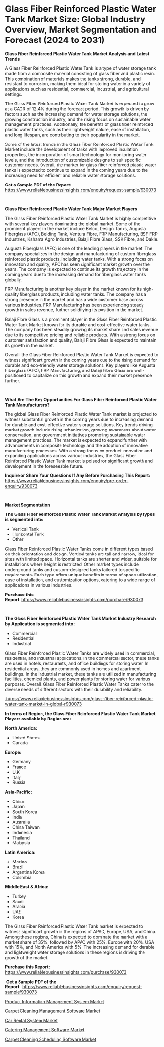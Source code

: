 <p><h1>Glass Fiber Reinforced Plastic Water Tank Market Size: Global Industry Overview, Market Segmentation and Forecast (2024 to 2031)</h1></p><p><strong>Glass Fiber Reinforced Plastic Water Tank Market Analysis and Latest Trends</strong></p>
<p><p>A Glass Fiber Reinforced Plastic Water Tank is a type of water storage tank made from a composite material consisting of glass fiber and plastic resin. This combination of materials makes the tanks strong, durable, and resistant to corrosion, making them ideal for storing water in a variety of applications such as residential, commercial, industrial, and agricultural settings.</p><p>The Glass Fiber Reinforced Plastic Water Tank Market is expected to grow at a CAGR of 12.4% during the forecast period. This growth is driven by factors such as the increasing demand for water storage solutions, the growing construction industry, and the rising focus on sustainable water management practices. Additionally, the benefits of glass fiber reinforced plastic water tanks, such as their lightweight nature, ease of installation, and long lifespan, are contributing to their popularity in the market.</p><p>Some of the latest trends in the Glass Fiber Reinforced Plastic Water Tank Market include the development of tanks with improved insulation properties, the incorporation of smart technology for monitoring water levels, and the introduction of customizable designs to suit specific customer needs. Overall, the market for glass fiber reinforced plastic water tanks is expected to continue to expand in the coming years due to the increasing need for efficient and reliable water storage solutions.</p></p>
<p><strong>Get a Sample PDF of the Report:&nbsp;</strong> <a href="https://www.reliablebusinessinsights.com/enquiry/request-sample/930073">https://www.reliablebusinessinsights.com/enquiry/request-sample/930073</a></p>
<p>&nbsp;</p>
<p><strong>Glass Fiber Reinforced Plastic Water Tank Major Market Players</strong></p>
<p><p>The Glass Fiber Reinforced Plastic Water Tank Market is highly competitive with several key players dominating the global market. Some of the prominent players in the market include Belco, Design Tanks, Augusta Fiberglass (AFC), Belding Tank, Ventura Fibre, FRP Manufacturing, BSF FRP Industries, Kshama Agro Industries, Balaji Fibre Glass, SSK Fibre, and Dakle.</p><p>Augusta Fiberglass (AFC) is one of the leading players in the market. The company specializes in the design and manufacturing of custom fiberglass reinforced plastic products, including water tanks. With a strong focus on innovation and quality, AFC has seen significant market growth over the years. The company is expected to continue its growth trajectory in the coming years due to the increasing demand for fiberglass water tanks globally.</p><p>FRP Manufacturing is another key player in the market known for its high-quality fiberglass products, including water tanks. The company has a strong presence in the market and has a wide customer base across various industries. FRP Manufacturing has been experiencing steady growth in sales revenue, further solidifying its position in the market.</p><p>Balaji Fibre Glass is a prominent player in the Glass Fiber Reinforced Plastic Water Tank Market known for its durable and cost-effective water tanks. The company has been steadily growing its market share and sales revenue due to its competitive pricing and reliable products. With a strong focus on customer satisfaction and quality, Balaji Fibre Glass is expected to maintain its growth in the market.</p><p>Overall, the Glass Fiber Reinforced Plastic Water Tank Market is expected to witness significant growth in the coming years due to the rising demand for durable and eco-friendly water storage solutions. Key players like Augusta Fiberglass (AFC), FRP Manufacturing, and Balaji Fibre Glass are well-positioned to capitalize on this growth and expand their market presence further.</p></p>
<p>&nbsp;</p>
<p><strong>What Are The Key Opportunities For Glass Fiber Reinforced Plastic Water Tank Manufacturers?</strong></p>
<p><p>The global Glass Fiber Reinforced Plastic Water Tank market is projected to witness substantial growth in the coming years due to increasing demand for durable and cost-effective water storage solutions. Key trends driving market growth include rising urbanization, growing awareness about water conservation, and government initiatives promoting sustainable water management practices. The market is expected to expand further with advancements in composite technology and the adoption of innovative manufacturing processes. With a strong focus on product innovation and expanding applications across various industries, the Glass Fiber Reinforced Plastic Water Tank market is poised for significant growth and development in the foreseeable future.</p></p>
<p><strong>Inquire or Share Your Questions If Any Before Purchasing This Report:</strong> <a href="https://www.reliablebusinessinsights.com/enquiry/pre-order-enquiry/930073">https://www.reliablebusinessinsights.com/enquiry/pre-order-enquiry/930073</a></p>
<p>&nbsp;</p>
<p><strong>Market Segmentation</strong></p>
<p><strong>The Glass Fiber Reinforced Plastic Water Tank Market Analysis by types is segmented into:</strong></p>
<p><ul><li>Vertical Tank</li><li>Horizontal Tank</li><li>Other</li></ul></p>
<p><p>Glass Fiber Reinforced Plastic Water Tanks come in different types based on their orientation and design. Vertical tanks are tall and narrow, ideal for sites with limited space. Horizontal tanks are shorter and wider, suitable for installations where height is restricted. Other market types include underground tanks and custom-designed tanks tailored to specific requirements. Each type offers unique benefits in terms of space utilization, ease of installation, and customization options, catering to a wide range of applications in various industries.</p></p>
<p><strong>Purchase this Report:&nbsp;</strong><a href="https://www.reliablebusinessinsights.com/purchase/930073">https://www.reliablebusinessinsights.com/purchase/930073</a></p>
<p>&nbsp;</p>
<p><strong>The Glass Fiber Reinforced Plastic Water Tank Market Industry Research by Application is segmented into:</strong></p>
<p><ul><li>Commercial</li><li>Residential</li><li>Industrial</li></ul></p>
<p><p>Glass Fiber Reinforced Plastic Water Tanks are widely used in commercial, residential, and industrial applications. In the commercial sector, these tanks are used in hotels, restaurants, and office buildings for storing water. In residential areas, they are commonly used in homes and apartment buildings. In the industrial market, these tanks are utilized in manufacturing facilities, chemical plants, and power plants for storing water for various purposes. Overall, Glass Fiber Reinforced Plastic Water Tanks cater to the diverse needs of different sectors with their durability and reliability.</p></p>
<p><a href="https://www.reliablebusinessinsights.com/glass-fiber-reinforced-plastic-water-tank-market-in-global-r930073">&nbsp;https://www.reliablebusinessinsights.com/glass-fiber-reinforced-plastic-water-tank-market-in-global-r930073</a></p>
<p><strong>In terms of Region, the Glass Fiber Reinforced Plastic Water Tank Market Players available by Region are:</strong></p>
<p>
    <p> <strong> North America: </strong>
        <ul>
            <li>United States</li>
            <li>Canada</li>
        </ul>
        </p> 
    <p> <strong> Europe: </strong>
        <ul>
            <li>Germany</li>
            <li>France</li>
            <li>U.K.</li>
            <li>Italy</li>
            <li>Russia</li>
        </ul>
        </p> 
    <p> <strong> Asia-Pacific: </strong>
        <ul>
            <li>China</li>
            <li>Japan</li>
            <li>South Korea</li>
            <li>India</li>
            <li>Australia</li>
            <li>China Taiwan</li>
            <li>Indonesia</li>
            <li>Thailand</li>
            <li>Malaysia</li>
        </ul>
        </p> 
    <p> <strong> Latin America: </strong>
        <ul>
            <li>Mexico</li>
            <li>Brazil</li>
            <li>Argentina Korea</li>
            <li>Colombia</li>
        </ul>
        </p> 
    <p> <strong> Middle East & Africa: </strong>
        <ul>
            <li>Turkey</li>
            <li>Saudi</li>
            <li>Arabia</li>
            <li>UAE</li>
            <li>Korea</li>
        </ul>
    </p>
    </p>
<p><p>The Glass Fiber Reinforced Plastic Water Tank market is expected to witness significant growth in the regions of APAC, Europe, USA, and China. Among these regions, China is expected to dominate the market with a market share of 35%, followed by APAC with 25%, Europe with 20%, USA with 15%, and North America with 5%. The increasing demand for durable and lightweight water storage solutions in these regions is driving the growth of the market.</p></p>
<p><strong>Purchase this Report: </strong><a href="https://www.reliablebusinessinsights.com/purchase/930073">https://www.reliablebusinessinsights.com/purchase/930073</a></p>
<p>&nbsp;<strong>Get a Sample PDF of the Report:&nbsp;&nbsp;</strong><a href="https://www.reliablebusinessinsights.com/enquiry/request-sample/930073">https://www.reliablebusinessinsights.com/enquiry/request-sample/930073</a></p>
<p><strong></strong></p>
<p><p><a href="https://medium.com/@kaylagreenj1521/product-information-management-system-market-trends-a-detailed-study-of-its-market-segmentation-7715cf60555b">Product Information Management System Market</a></p><p><a href="https://medium.com/@kaylagreenj1521/insights-into-the-carpet-cleaning-management-software-market-market-players-market-size-09ded3507752">Carpet Cleaning Management Software Market</a></p><p><a href="https://medium.com/@kaylagreenj1521/car-rental-system-industry-forecast-market-shifts-and-strategic-imperatives-2024-2031-9004e8da9ecf">Car Rental System Market</a></p><p><a href="https://medium.com/@kaylagreenj1521/catering-management-software-market-share-size-trends-industry-analysis-report-by-type-by-end-a0a70d095ac2">Catering Management Software Market</a></p><p><a href="https://medium.com/@kaylagreenj1521/carpet-cleaning-scheduling-software-market-indicators-market-size-regional-breakdown-market-51b0e5ac1bb8">Carpet Cleaning Scheduling Software Market</a></p></p>